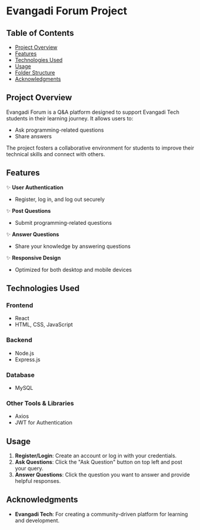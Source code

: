 # Evangadi Forum Project

## Table of Contents
- [Project Overview](#project-overview)
- [Features](#features)
- [Technologies Used](#technologies-used)
- [Usage](#usage)
- [Folder Structure](#folder-structure)
- [Acknowledgments](#acknowledgments)

## Project Overview
Evangadi Forum is a Q&A platform designed to support Evangadi Tech students in their learning journey. It allows users to:
- Ask programming-related questions
- Share answers

The project fosters a collaborative environment for students to improve their technical skills and connect with others.

## Features
✨ **User Authentication**
- Register, log in, and log out securely

✨ **Post Questions**
- Submit programming-related questions

✨ **Answer Questions**
- Share your knowledge by answering questions


✨ **Responsive Design**
- Optimized for both desktop and mobile devices

## Technologies Used

### Frontend
- React
- HTML, CSS, JavaScript

### Backend
- Node.js
- Express.js

### Database
- MySQL

### Other Tools & Libraries
- Axios
- JWT for Authentication

## Usage
1. **Register/Login**: Create an account or log in with your credentials.
2. **Ask Questions**: Click the "Ask Question" button on top left and post your query.
3. **Answer Questions**: Click the question you want to answer and provide helpful responses.

## Acknowledgments
- **Evangadi Tech**: For creating a community-driven platform for learning and development.
